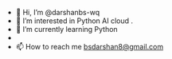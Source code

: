 - 👋 Hi, I’m @darshanbs-wq
- 👀 I’m interested in Python AI  cloud .
- 🌱 I’m currently learning Python 
- 
- 📫 How to reach me bsdarshan8@gmail.com

<!---
darshanbs-wq/darshanbs-wq is a ✨ special ✨ repository because its `README.md` (this file) appears on your GitHub profile.
You can click the Preview link to take a look at your changes.
--->
